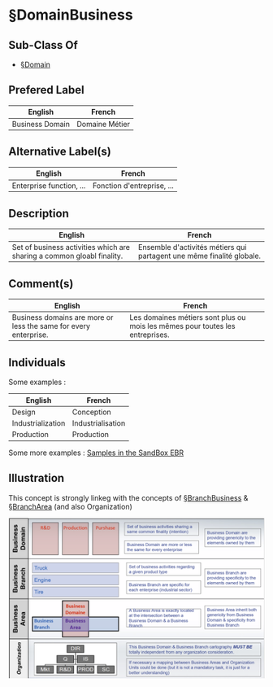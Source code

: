 
§DomainBusiness
==

Sub-Class Of
-
* <a href="https://github.com/iPlumb3r/EcosystemMapping/edit/master/1_Semantic/Conceptionary/%C2%A7Domain.md">§Domain</a>

Prefered Label
-
<table>
    <thead>
        <tr>
            <th>English</th>
            <th>French</th>
        </tr>
    </thead>
    <tbody>
        <tr>
            <td>Business Domain</td>
            <td>Domaine Métier</td>
        </tr>
    </tbody>
</table>

Alternative Label(s)
-
<table>
    <thead>
        <tr>
            <th>English</th>
            <th>French</th>
        </tr>
    </thead>
    <tbody>
        <tr>
            <td>Enterprise function, ...</td>
            <td>Fonction d'entreprise, ...</td>
        </tr>
    </tbody>
</table>

Description
-
<table>
    <thead>
        <tr>
            <th>English</th>
            <th>French</th>
        </tr>
    </thead>
    <tbody>
        <tr>
            <td>Set of business activities which are sharing a common gloabl finality.</td>
            <td>Ensemble d'activités métiers qui partagent une même finalité globale.</td>
        </tr>
    </tbody>
</table>

Comment(s)
-
<table>
    <thead>
        <tr>
            <th>English</th>
            <th>French</th>
        </tr>
    </thead>
    <tbody>
        <tr>
            <td>Business domains are more or less the same for every enterprise.</td>
            <td>Les domaines métiers sont plus ou mois les mêmes pour toutes les entreprises.</td>
        </tr>
    </tbody>
</table>

Individuals
-

Some examples : 

<table>
    <thead>
        <tr>
            <th>English</th>
            <th>French</th>
        </tr>
    </thead>
    <tbody>
        <tr>
            <td>Design</td>
            <td>Conception</td>
        </tr>
        <tr>
            <td>Industrialization</td>
            <td>Industrialisation</td>
        </tr>
        <tr>
            <td>Production</td>
            <td>Production</td>
        </tr>
    </tbody>
</table>

Some more examples : <a href="https://www.topincs.com/iPlumb3rSandBox/.index?tt=1499">Samples in the SandBox EBR</a>

Illustration
-
This concept is strongly linkeg with the concepts of <a href="https://github.com/iPlumb3r/EcosystemMapping/edit/master/1_Semantic/Conceptionary/%C2%A7BranchBusiness.md">§BranchBusiness</a> & <a href="https://github.com/iPlumb3r/EcosystemMapping/edit/master/1_Semantic/Conceptionary/%C2%A7BranchArea.md">§BranchArea</a> (and also Organization)

![alt text](https://github.com/iPlumb3r/EcosystemMapping/blob/master/images/AreaDomainBranch.png)

